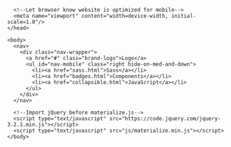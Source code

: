 <!DOCTYPE html>
  <html>
    <head>
      <!--Import Google Icon Font-->
      <link href="https://fonts.googleapis.com/icon?family=Material+Icons" rel="stylesheet">
      <!--Import materialize.css-->
      <link type="text/css" rel="stylesheet" href="css/materialize.min.css"  media="screen,projection"/>

      <!--Let browser know website is optimized for mobile-->
      <meta name="viewport" content="width=device-width, initial-scale=1.0"/>
    </head>

    <body>
      <nav>
        <div class="nav-wrapper">
          <a href="#" class="brand-logo">Logo</a>
          <ul id="nav-mobile" class="right hide-on-med-and-down">
            <li><a href="sass.html">Sass</a></li>
            <li><a href="badges.html">Components</a></li>
            <li><a href="collapsible.html">JavaScript</a></li>
          </ul>
        </div>
      </nav>
        
      <!--Import jQuery before materialize.js-->
      <script type="text/javascript" src="https://code.jquery.com/jquery-3.2.1.min.js"></script>
      <script type="text/javascript" src="js/materialize.min.js"></script>
    </body>
  </html>

